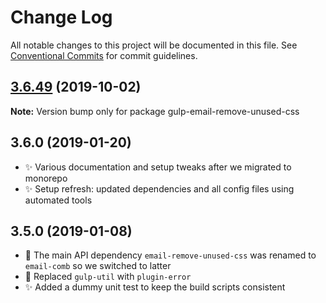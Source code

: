 # Change Log

All notable changes to this project will be documented in this file.
See [Conventional Commits](https://conventionalcommits.org) for commit guidelines.

## [3.6.49](https://gitlab.com/codsen/codsen/compare/gulp-email-remove-unused-css@3.6.48...gulp-email-remove-unused-css@3.6.49) (2019-10-02)

**Note:** Version bump only for package gulp-email-remove-unused-css





## 3.6.0 (2019-01-20)

- ✨ Various documentation and setup tweaks after we migrated to monorepo
- ✨ Setup refresh: updated dependencies and all config files using automated tools

## 3.5.0 (2019-01-08)

- 🔧 The main API dependency `email-remove-unused-css` was renamed to `email-comb` so we switched to latter
- 🔧 Replaced `gulp-util` with `plugin-error`
- ✨ Added a dummy unit test to keep the build scripts consistent
